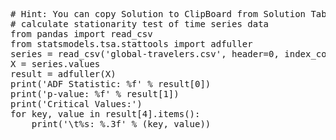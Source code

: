 <pre class="file" data-target="clipboard">
# Hint: You can copy Solution to ClipBoard from Solution Tab
# calculate stationarity test of time series data
from pandas import read_csv
from statsmodels.tsa.stattools import adfuller
series = read_csv('global-travelers.csv', header=0, index_col=0, parse_dates=True, squeeze=True)
X = series.values
result = adfuller(X)
print('ADF Statistic: %f' % result[0])
print('p-value: %f' % result[1])
print('Critical Values:')
for key, value in result[4].items():
	print('\t%s: %.3f' % (key, value))
</pre>


